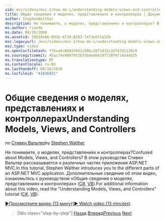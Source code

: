 ```yaml
---
uid: mvc/videos/mvc-2/how-do-i/understanding-models-views-and-controllers
title: Общие сведения о моделях, представлениях и контроллерах | Документация Майкрософт
author: StephenWalther
description: Не понимаете, о моделях, представлениях и контроллерах? В этом руководстве Стивен Вальтер рассказывается о различных частях приложения ASP.NET MVC.
ms.author: riande
ms.date: 08/20/2008
ms.assetid: 10b39a66-091b-4719-8283-7ef3e671a32b
msc.legacyurl: /mvc/videos/mvc-2/how-do-i/understanding-models-views-and-controllers
msc.type: video
ms.openlocfilehash: ff6aa6c8b933941c566c2071d32c1bf47d1110c9
ms.sourcegitcommit: 45ac74e400f9f2b7dbded66297730f6f14a4eb25
ms.translationtype: MT
ms.contentlocale: ru-RU
ms.lasthandoff: 08/16/2018
ms.locfileid: "41836921"
---
```

<a name="understanding-models-views-and-controllers"></a><span data-ttu-id="01285-104">Общие сведения о моделях, представлениях и контроллерах</span><span class="sxs-lookup"><span data-stu-id="01285-104">Understanding Models, Views, and Controllers</span></span>
====================
<span data-ttu-id="01285-105">по [Стивен Вальтер](https://github.com/StephenWalther)</span><span class="sxs-lookup"><span data-stu-id="01285-105">by [Stephen Walther](https://github.com/StephenWalther)</span></span>

<span data-ttu-id="01285-106">Не понимаете, о моделях, представлениях и контроллерах?</span><span class="sxs-lookup"><span data-stu-id="01285-106">Confused about Models, Views, and Controllers?</span></span> <span data-ttu-id="01285-107">В этом руководстве Стивен Вальтер рассказывается о различных частях приложения ASP.NET MVC.</span><span class="sxs-lookup"><span data-stu-id="01285-107">In this tutorial, Stephen Walther introduces you to the different parts of an ASP.NET MVC application.</span></span> <span data-ttu-id="01285-108">Дополнительные сведения об этом видео, ознакомьтесь с руководством «Общие сведения о моделях, представлениях и контроллерах» ([C#](../../../overview/older-versions-1/overview/understanding-models-views-and-controllers-cs.md), [VB](../../../overview/older-versions-1/overview/understanding-models-views-and-controllers-vb.md)).</span><span class="sxs-lookup"><span data-stu-id="01285-108">For additional information about this video, read the "Understanding Models, Views, and Controllers" tutorial ([C#](../../../overview/older-versions-1/overview/understanding-models-views-and-controllers-cs.md), [VB](../../../overview/older-versions-1/overview/understanding-models-views-and-controllers-vb.md)).</span></span>

[<span data-ttu-id="01285-109">&#9654;Просмотрите видео (13 минут)</span><span class="sxs-lookup"><span data-stu-id="01285-109">&#9654; Watch video (13 minutes)</span></span>](https://channel9.msdn.com/Blogs/ASP-NET-Site-Videos/understanding-models-views-and-controllers)

> [!div class="step-by-step"]
> <span data-ttu-id="01285-110">[Назад](creating-a-movie-database-application-in-15-minutes-with-aspnet-mvc.md)
> [Вперед](aspnet-mvc-controller-overview.md)</span><span class="sxs-lookup"><span data-stu-id="01285-110">[Previous](creating-a-movie-database-application-in-15-minutes-with-aspnet-mvc.md)
[Next](aspnet-mvc-controller-overview.md)</span></span>
